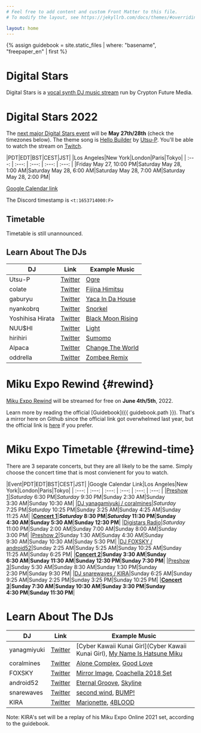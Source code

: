 ```yaml
---
# Feel free to add content and custom Front Matter to this file.
# To modify the layout, see https://jekyllrb.com/docs/themes/#overriding-theme-defaults

layout: home
---
```


{% assign guidebook = site.static_files | where: "basename", "freepaper_en" | first %}

# Digital Stars

Digital Stars is a [vocal synth DJ music
stream](https://digitalstars.club/) run by Crypton Future
Media.

# Digital Stars 2022

The [next major Digital Stars
event](https://digitalstars.club/hmds22/index.html) will be **May 27th/28th**
(check the timezones below). The theme song is [Hello Builder](https://youtu.be/I6saPR3I07M) by
[Utsu-P](https://msis.jimdofree.com/). You'll be able to watch the stream
on [Twitch](https://www.twitch.tv/cfm_official).

|PDT|EDT|BST|CEST|JST|
|Los Angeles|New York|London|Paris|Tokyo|
| :---: | :---: | :---: | :---: | :---: |
|Friday May&nbsp;27, 10:00&nbsp;PM|Saturday May&nbsp;28, 1:00&nbsp;AM|Saturday May&nbsp;28, 6:00&nbsp;AM|Saturday May&nbsp;28, 7:00&nbsp;AM|Saturday May&nbsp;28, 2:00&nbsp;PM|

[Google Calendar link](https://calendar.google.com/calendar/u/0/r/eventedit?text=Digital%20Stars%202022&dates=20220528T050000Z/20220528T110000Z&ctz=Asia%2FTokyo)

The Discord timestamp is <code><t:1653714000:F></code>

## Timetable

Timetable is still unannounced.

## Learn About The DJs

|DJ|Link|Example Music|
|---|---|---|
|Utsu-P|[Twitter](https://twitter.com/asshole_wii)|[Ogre](https://www.youtube.com/watch?v=N9-M-avUjO8)|
|colate|[Twitter](https://twitter.com/colate_dochibi)|[Fijina Himitsu](https://twitter.com/colate_dochibi/status/1514215058238509057)|
|gaburyu|[Twitter](https://twitter.com/gabustep)|[Yaca In Da House](https://www.youtube.com/watch?v=sAdXixuyqr4)|
|nyankobrq|[Twitter](https://twitter.com/nyankobrq)|[Snorkel](https://soundcloud.com/nyankobrq/nyankobrq-snorkel?utm_source=clipboard&utm_medium=text&utm_campaign=social_sharing)|
|Yoshihisa Hirata|[Twitter](https://twitter.com/yoshihisahirata)|[Black Moon Rising](https://youtu.be/meLI9PmiGik)|
|NUU$HI|[Twitter](https://twitter.com/IamNuushi)|[Light](https://soundcloud.com/iamnuushi/light-released-from-nextlight?utm_source=clipboard&utm_medium=text&utm_campaign=social_sharing)|
|hirihiri|[Twitter](https://twitter.com/hirihiri)|[Sumomo](https://youtu.be/y1HSXEa7BA8)|
|Alpaca|[Twitter](https://twitter.com/Alpaca_1122)|[Change The World](https://soundcloud.com/alpaca1122/change-the-world-alpaca-feat?utm_source=clipboard&utm_medium=text&utm_campaign=social_sharing)|
|oddrella|[Twitter](https://twitter.com/oddrella)|[Zombee Remix](https://youtu.be/ZK9JeFpCJa8?t=413)|

# Miku Expo Rewind {#rewind}

[Miku Expo Rewind](https://mikuexpo.com/rewind2022/index_en.html) will be
streamed for free on **June 4th/5th**, 2022.

Learn more by reading the official [Guidebook]({{ guidebook.path }}). That's a
mirror here on Github since the official link got overwhelmed last year, but the
official link is [here](https://mikuexpo.com/rewind2022/images/freepaper_en.pdf)
if you prefer.

# Miku Expo Timetable {#rewind-time}

There are 3 separate concerts, but they are all likely to be the same. Simply
choose the concert time that is most convienent for you to watch.

|Event|PDT|EDT|BST|CEST|JST|
|Google Calendar Link|Los Angeles|New York|London|Paris|Tokyo|
| :---: | :---: | :---: | :---: | :---: | :---: |
|[Preshow 1](https://calendar.google.com/calendar/u/0/r/eventedit?text=Miku%20Expo%20Preshow%201&dates=20220605T013000Z/20220605T022500Z&ctz=Asia%2FTokyo)|_Saturday_ 6:30&nbsp;PM|_Saturday_ 9:30&nbsp;PM|Sunday 2:30&nbsp;AM|Sunday 3:30&nbsp;AM|Sunday 10:30&nbsp;AM|
|[DJ yanagamiyuki / coralmines](https://calendar.google.com/calendar/u/0/r/eventedit?text=Miku%20Expo%20Rewind%20Digistars%20yanagamiyuki%20/%20coralmines&dates=20220605T022500Z/20220605T032500Z&ctz=Asia%2FTokyo)|_Saturday_ 7:25&nbsp;PM|_Saturday_ 10:25&nbsp;PM|Sunday 3:25&nbsp;AM|Sunday 4:25&nbsp;AM|Sunday 11:25&nbsp;AM|
|**[Concert 1](https://calendar.google.com/calendar/u/0/r/eventedit?text=Miku%20Expo%20Rewind%20Concert%201&dates=20220605T033000Z/20220605T050000Z&ctz=Asia%2FTokyo)**|**_Saturday_ 8:30&nbsp;PM**|**_Saturday_ 11:30&nbsp;PM**|**Sunday 4:30&nbsp;AM**|**Sunday 5:30&nbsp;AM**|**Sunday 12:30&nbsp;PM**|
|[Digistars Radio](https://calendar.google.com/calendar/u/0/r/eventedit?text=Miku%20Expo%20Rewind%20Digistars%20Radio&dates=20220605T060000Z/20220605T070000Z&ctz=Asia%2FTokyo)|_Saturday_ 11:00&nbsp;PM|Sunday 2:00&nbsp;AM|Sunday 7:00&nbsp;AM|Sunday 8:00&nbsp;AM|Sunday 3:00&nbsp;PM|
|[Preshow 2](https://calendar.google.com/calendar/u/0/r/eventedit?text=Miku%20Expo%20Rewind%20Preshow%202&dates=20220605T083000Z/20220605T092500Z&ctz=Asia%2FTokyo)|Sunday 1:30&nbsp;AM|Sunday 4:30&nbsp;AM|Sunday 9:30&nbsp;AM|Sunday 10:30&nbsp;AM|Sunday 5:30&nbsp;PM|
|[DJ FOXSKY / android52](https://calendar.google.com/calendar/u/0/r/eventedit?text=Miku%20Expo%20Rewind%20Digistars%20FOXSKY%20/%20android52&dates=20220605T092500Z/20220605T102500Z&ctz=Asia%2FTokyo)|Sunday 2:25&nbsp;AM|Sunday 5:25&nbsp;AM|Sunday 10:25&nbsp;AM|Sunday 11:25&nbsp;AM|Sunday 6:25&nbsp;PM|
|**[Concert 2](https://calendar.google.com/calendar/u/0/r/eventedit?text=Miku%20Expo%20Rewind%20Concert%202&dates=20220605T103000Z/20220605T120000Z&ctz=Asia%2FTokyo)**|**Sunday 3:30&nbsp;AM**|**Sunday 6:30&nbsp;AM**|**Sunday 11:30&nbsp;AM**|**Sunday 12:30&nbsp;PM**|**Sunday 7:30&nbsp;PM**|
|[Preshow 3](https://calendar.google.com/calendar/u/0/r/eventedit?text=Miku%20Expo%20Rewind%20Preshow%203&dates=20220605T123000Z/20220605T132500Z&ctz=Asia%2FTokyo)|Sunday 5:30&nbsp;AM|Sunday 8:30&nbsp;AM|Sunday 1:30&nbsp;PM|Sunday 2:30&nbsp;PM|Sunday 9:30&nbsp;PM|
|[DJ snarewaves / KIRA](https://calendar.google.com/calendar/u/0/r/eventedit?text=Miku%20Expo%20Rewind%20Digistars%20snarewaves%20/%20KIRA&dates=20220605T132500Z/20220605T142500Z&ctz=Asia%2FTokyo)|Sunday 6:25&nbsp;AM|Sunday 9:25&nbsp;AM|Sunday 2:25&nbsp;PM|Sunday 3:25&nbsp;PM|Sunday 10:25&nbsp;PM|
|**[Concert 3](https://calendar.google.com/calendar/u/0/r/eventedit?text=Miku%20Expo%20Rewind%20Concert%203&dates=20220605T143000Z/20220605T160000Z&ctz=Asia%2FTokyo)**|**Sunday 7:30&nbsp;AM**|**Sunday 10:30&nbsp;AM**|**Sunday 3:30&nbsp;PM**|**Sunday 4:30&nbsp;PM**|**Sunday 11:30&nbsp;PM**|

# Learn About The DJs

|DJ|Link|Example Music|
|---|---|---|
|yanagmiyuki|[Twitter](https://twitter.com/yanagamiyuki)|[Cyber Kawaii Kunai Girl](Cyber Kawaii Kunai Girl), [My Name Is Hatsune Miku](https://youtu.be/1hj3BDehQGc)|
|coralmines|[Twitter](https://twitter.com/coral422)|[Alone Complex](https://soundcloud.com/coral422/alone-complex?utm_source=clipboard&utm_medium=text&utm_campaign=social_sharing), [Good Love](https://soundcloud.com/coral422/good-love?utm_source=clipboard&utm_medium=text&utm_campaign=social_sharing)|
|FOXSKY|[Twitter](https://twitter.com/MrFoxsky)|[Mirror Image](https://soundcloud.com/foxsky/mirror-image?utm_source=clipboard&utm_medium=text&utm_campaign=social_sharing), [Coachella 2018 Set](https://soundcloud.com/foxsky/coalchella?utm_source=clipboard&utm_medium=text&utm_campaign=social_sharing)|
|android52|[Twitter](https://twitter.com/_android52)|[Eternal Groove](https://open.spotify.com/track/43ENOabUecCUlWWq7PpOcF?si=a31502e21c01405c), [Skyline](https://open.spotify.com/track/4XpaG5fmUlTu4wXzPkor6z?si=9d62a44920534a4b)|
|snarewaves|[Twitter](https://twitter.com/snarewaves)|[second wind](https://soundcloud.com/snarewaves/second-wind?utm_source=clipboard&utm_medium=text&utm_campaign=social_sharing), [BUMP!](https://soundcloud.com/snarewaves/bump?utm_source=clipboard&utm_medium=text&utm_campaign=social_sharing)|
|KIRA|[Twitter](https://twitter.com/kira_prod)|[Marionette](https://youtu.be/Ug4UuErlJ0A), [4BLOOD](https://youtu.be/5AbN7J2Ysyw)|

Note: KIRA's set will be a replay of his Miku Expo Online 2021 set, according to the guidebook.

